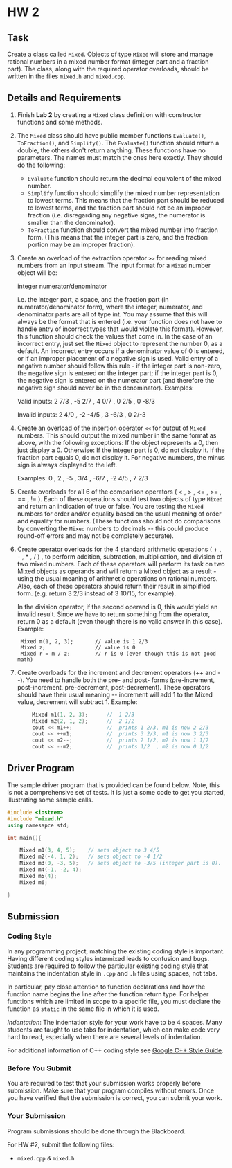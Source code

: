# HW 2

## Task
Create a class called `Mixed`. Objects of type `Mixed` will store and manage rational numbers in a mixed number format (integer part and a fraction part). The class, along with the required operator overloads, should be written in the files `mixed.h` and `mixed.cpp`.

## Details and Requirements


1. Finish **Lab 2** by creating a `Mixed` class definition with constructor functions and some methods.

2. The `Mixed` class should have public member functions `Evaluate()`, `ToFraction()`, and `Simplify()`. The `Evaluate()` function should return a double, the others don't return anything. These functions have no parameters. The names must match the ones here exactly. They should do the following:

    - `Evaluate` function should return the decimal equivalent of the mixed number.
    - `Simplify` function should simplify the mixed number representation to lowest terms. This means that the fraction part should be reduced to lowest terms, and the fraction part should not be an improper fraction (i.e. disregarding any negative signs, the numerator is smaller than the denominator).
    - `ToFraction` function should convert the mixed number into fraction form. (This means that the integer part is zero, and the fraction portion may be an improper fraction).

3. Create an overload of the extraction operator `>>` for reading mixed numbers from an input stream. The input format for a `Mixed` number object will be:

    integer numerator/denominator 

    i.e. the integer part, a space, and the fraction part (in numerator/denominator form), where the integer, numerator, and denominator parts are all of type int. You may assume that this will always be the format that is entered (i.e. your function does not have to handle entry of incorrect types that would violate this format). However, this function should check the values that come in. In the case of an incorrect entry, just set the `Mixed` object to represent the number 0, as a default. An incorrect entry occurs if a denominator value of 0 is entered, or if an improper placement of a negative sign is used. Valid entry of a negative number should follow this rule - if the integer part is non-zero, the negative sign is entered on the integer part; if the integer part is 0, the negative sign is entered on the numerator part (and therefore the negative sign should never be in the denominator). Examples:

    Valid inputs:     2 7/3 , -5 2/7  , 4 0/7  , 0 2/5  , 0 -8/3 

    Invalid inputs:   2 4/0 , -2 -4/5 , 3 -6/3 , 0 2/-3 

4. Create an overload of the insertion operator `<<` for output of `Mixed` numbers. This should output the mixed number in the same format as above, with the following exceptions: If the object represents a 0, then just display a 0. Otherwise: If the integer part is 0, do not display it. If the fraction part equals 0, do not display it. For negative numbers, the minus sign is always displayed to the left.

    Examples:   0  ,  2  ,  -5  ,  3/4  ,  -6/7  ,  -2 4/5  ,  7 2/3 

5. Create overloads for all 6 of the comparison operators ( < , > , <= , >= , == , != ). Each of these operations should test two objects of type `Mixed` and return an indication of true or false. You are testing the `Mixed` numbers for order and/or equality based on the usual meaning of order and equality for numbers. (These functions should not do comparisons by converting the `Mixed` numbers to decimals -- this could produce round-off errors and may not be completely accurate).
 
6. Create operator overloads for the 4 standard arithmetic operations ( + , - , * , / ) , to perform addition, subtraction, multiplication, and division of two mixed numbers. Each of these operators will perform its task on two Mixed objects as operands and will return a Mixed object as a result - using the usual meaning of arithmetic operations on rational numbers. Also, each of these operators should return their result in simplified form. (e.g. return 3 2/3 instead of 3 10/15, for example).

    In the division operator, if the second operand is 0, this would yield an invalid result. Since we have to return something from the operator, return 0 as a default (even though there is no valid answer in this case). Example:


        Mixed m(1, 2, 3);		// value is 1 2/3
        Mixed z;			    // value is 0
        Mixed r = m / z;		// r is 0 (even though this is not good math)


7. Create overloads for the increment and decrement operators (++ and --). You need to handle both the pre- and post- forms (pre-increment, post-increment, pre-decrement, post-decrement). These operators should have their usual meaning -- increment will add 1 to the Mixed value, decrement will subtract 1. Example:

```c++
        Mixed m1(1, 2, 3);		//  1 2/3
        Mixed m2(2, 1, 2);		//  2 1/2
        cout << m1++;			//  prints 1 2/3, m1 is now 2 2/3
        cout << ++m1;			//  prints 3 2/3, m1 is now 3 2/3
        cout << m2--;			//  prints 2 1/2, m2 is now 1 1/2
        cout << --m2;			//  prints 1/2  , m2 is now 0 1/2
```        

## Driver Program

The sample driver program that is provided can be found below.
Note, this is not a comprehensive set of tests. It is just a some code to get you started, illustrating some sample calls.

```c++
#include <iostrem>
#include "mixed.h"
using namesapce std;

int main(){

    Mixed m1(3, 4, 5);    // sets object to 3 4/5 
    Mixed m2(-4, 1, 2);   // sets object to -4 1/2 
    Mixed m3(0, -3, 5);   // sets object to -3/5 (integer part is 0). 
    Mixed m4(-1, -2, 4);
    Mixed m5(4);
    Mixed m6;

}
```


## Submission

### Coding Style

In any programming project, matching the existing coding style is important. Having different coding styles intermixed leads to confusion and bugs. Students are required to follow the particular existing coding style that maintains the indentation style in `.cpp` and `.h` files using spaces, not tabs.

In particular, pay close attention to function declarations and how the function name begins the line after the function return type. For helper functions which are limited in scope to a specific file, you must declare the function as `static` in the same file in which it is used.

*Indentation*: The indentation style for your work have to be 4 spaces. Many students are taught to use tabs for indentation, which can make code very hard to read, especially when there are several levels of indentation.

For additional information of C++ coding style see [Google C++ Style Guide](https://google.github.io/styleguide/cppguide.html).

### Before You Submit

You are required to test that your submission works properly before submission. Make sure that your program compiles without errors. Once you have verified that the submission is correct, you can submit your work.


### Your Submission

Program submissions should be done through the Blackboard.

For HW #2, submit the following files:

- `mixed.cpp` & `mixed.h`
